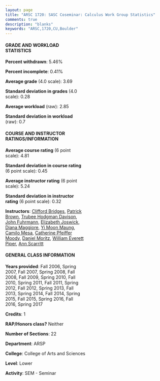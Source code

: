 ```yaml
---
layout: page
title: "ARSC 1720: SASC Coseminar: Calculus Work Group Statistics"
comments: true
description: "blanks"
keywords: "ARSC,1720,CU,Boulder"
---
```

<head>
<script src="https://ajax.googleapis.com/ajax/libs/jquery/2.1.3/jquery.min.js"></script>
<script src="https://dl.dropboxusercontent.com/s/pc42nxpaw1ea4o9/highcharts.js?dl=0"></script>
<!-- <script src="../assets/js/highcharts.js"></script> -->
<style type="text/css">@font-face {
	font-family: "Bebas Neue";
	src: url(https://www.filehosting.org/file/details/544349/BebasNeue Regular.otf) format("opentype");
	}
	h1.Bebas { 
		font-family: "Bebas Neue", Verdana, Tahoma;
	}
</style>
</head>
<body>
	<div id="container" style="float: right; width: 45%; height: 88%; margin-left: 2.5%; margin-right: 2.5%;"></div>
	<script language="JavaScript">
		$(document).ready(function() {
		var chart = {type: 'column'};
		var title = {text: 'Grade Distribution'};
		var xAxis = {categories: ['A','B','C','D','F'],crosshair: true};
		var yAxis = {min: 0,title: {text: 'Percentage'}};
		var tooltip = {headerFormat: '<center><b><span style="font-size:20px">{point.key}</span></b></center>',
		               pointFormat: '<td style="padding:0"><b>{point.y:.1f}%</b></td>',
		               footerFormat: '</table>',shared: true,useHTML: true};
		var plotOptions = {column: {pointPadding: 0.0,borderWidth: 0}};  
		var credits = {enabled: false};var series= [{name: 'Percent',data: [74.44,23.01,2.07,0.24,0.24,]}];
		var json = {};
		json.chart = chart;
		json.title = title;
		json.tooltip = tooltip;
		json.xAxis = xAxis;
		json.yAxis = yAxis;  
		json.series = series;
		json.plotOptions = plotOptions;  
		json.credits = credits;
		$('#container').highcharts(json);
	});
	</script>
</body>
			   
#### GRADE AND WORKLOAD STATISTICS

**Percent withdrawn**: 5.46%

**Percent incomplete**: 0.41%

**Average grade** (4.0 scale): 3.69

**Standard deviation in grades** (4.0 scale): 0.28

**Average workload** (raw): 2.85

**Standard deviation in workload** (raw): 0.7

#### COURSE AND INSTRUCTOR RATINGS/INFORMATION

**Average course rating** (6 point scale): 4.81

**Standard deviation in course rating** (6 point scale): 0.45

**Average instructor rating** (6 point scale): 5.24

**Standard deviation in instructor rating** (6 point scale): 0.32

**Instructors**: <a href='../../instructors/Clifford_Bridges'>Clifford Bridges</a>, <a href='../../instructors/Patrick_Brown'>Patrick Brown</a>, <a href='../../instructors/Trubee_Hodgman_Davison'>Trubee Hodgman Davison</a>, <a href='../../instructors/John_Fuhrmann'>John Fuhrmann</a>, <a href='../../instructors/Elizabeth_Joswick'>Elizabeth Joswick</a>, <a href='../../instructors/Diana_Maggiore'>Diana Maggiore</a>, <a href='../../instructors/Yi_Moon_Maung'>Yi Moon Maung</a>, <a href='../../instructors/Camilo_Mesa'>Camilo Mesa</a>, <a href='../../instructors/Catherine_Pfeiffer_Moody'>Catherine Pfeiffer Moody</a>, <a href='../../instructors/Daniel_Moritz'>Daniel Moritz</a>, <a href='../../instructors/William_Everett_Piper'>William Everett Piper</a>, <a href='../../instructors/Ann_Scarritt'>Ann Scarritt</a>

#### GENERAL CLASS INFORMATION

**Years provided**: Fall 2006, Spring 2007, Fall 2007, Spring 2008, Fall 2008, Fall 2009, Spring 2010, Fall 2010, Spring 2011, Fall 2011, Spring 2012, Fall 2012, Spring 2013, Fall 2013, Spring 2014, Fall 2014, Spring 2015, Fall 2015, Spring 2016, Fall 2016, Spring 2017

**Credits**: 1

**RAP/Honors class?** Neither

**Number of Sections**: 22

**Department**: ARSP

**College**: College of Arts and Sciences

**Level**: Lower

**Activity**: SEM - Seminar
